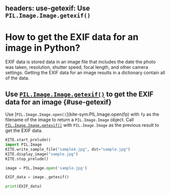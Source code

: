 headers:
  use-getexif: Use `PIL.Image.Image.getexif()`
---
# How to get the EXIF data for an image in Python?
EXIF data is stored data in an image file that includes the date the photo was taken, resolution, shutter speed, focal length, and other camera settings. Getting the EXIF data for an image results in a dictionary contain all of the data.

## Use [`PIL.Image.Image.getexif()`](kite-sym:PIL.Image.Image.getexif) to get the EXIF data for an image {#use-getexif}
Use [`PIL.Image.Image.open()`](kite-sym:PIL.Image.open(fp) with `fp` as the filename of the image to return a `PIL.Image.Image` object. Call [`PIL.Image.Image.getexif()`](kite-sym:PIL.Image.Image.getexif) with `PIL.Image.Image` as the previous result to get the EXIF data.
```python
KITE.start_prelude()
import PIL.Image
KITE.write_sample_file("sample4.jpg", dst="sample.jpg")
KITE.display_image("sample.jpg")
KITE.stop_prelude()

image = PIL.Image.open('sample.jpg')

EXIF_data = image._getexif()

print(EXIF_data)
```
